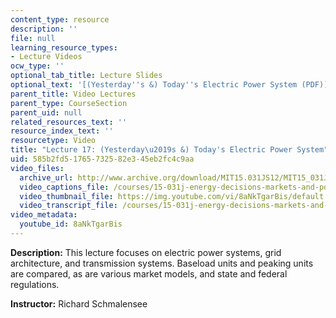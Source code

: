 ```yaml
---
content_type: resource
description: ''
file: null
learning_resource_types:
- Lecture Videos
ocw_type: ''
optional_tab_title: Lecture Slides
optional_text: '[(Yesterday''s &) Today''s Electric Power System (PDF)](resources/mit15_031js12_lec17)'
parent_title: Video Lectures
parent_type: CourseSection
parent_uid: null
related_resources_text: ''
resource_index_text: ''
resourcetype: Video
title: "Lecture 17: (Yesterday\u2019s &) Today's Electric Power System"
uid: 585b2fd5-1765-7325-82e3-45eb2fc4c9aa
video_files:
  archive_url: http://www.archive.org/download/MIT15.031JS12/MIT15_031JS12_lec17_300k.mp4
  video_captions_file: /courses/15-031j-energy-decisions-markets-and-policies-spring-2012/7c496a3fc3bd568a9d9eaa914af86a4d_8aNkTgarBis.vtt
  video_thumbnail_file: https://img.youtube.com/vi/8aNkTgarBis/default.jpg
  video_transcript_file: /courses/15-031j-energy-decisions-markets-and-policies-spring-2012/8ff3a3e22021d3eaf9cb5787cbfdf905_8aNkTgarBis.pdf
video_metadata:
  youtube_id: 8aNkTgarBis
---
```


**Description:** This lecture focuses on electric power systems, grid architecture, and transmission systems. Baseload units and peaking units are compared, as are various market models, and state and federal regulations.

**Instructor:** Richard Schmalensee
